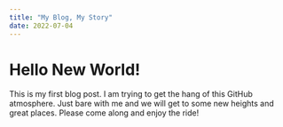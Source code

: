 ```yaml
---
title: "My Blog, My Story"
date: 2022-07-04
---
```


# Hello New World!

This is my first blog post. I am trying to get the hang of this GitHub atmosphere.
Just bare with me and we will get to some new heights and great places.
Please come along and enjoy the ride!
